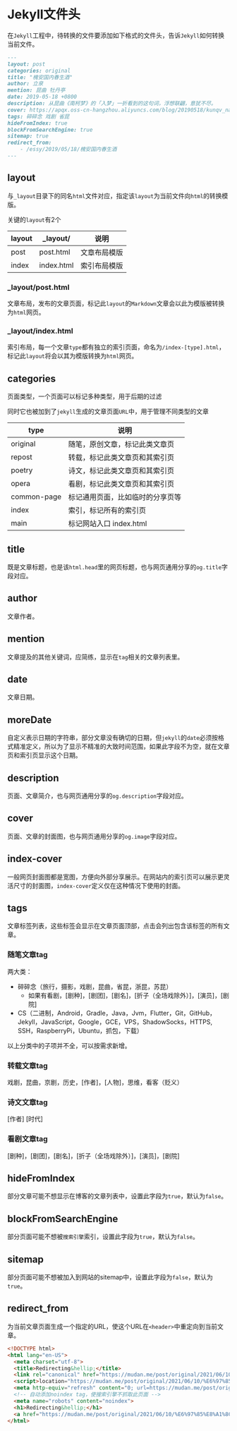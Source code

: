 # Jekyll文件头

在`Jekyll`工程中，待转换的文件要添加如下格式的文件头，告诉`Jekyll`如何转换当前文件。

```markdown
---
layout: post
categories: original
title: "槐安国内春生酒"
author: 立泉
mention: 昆曲 牡丹亭
date: 2019-05-18 +0800
description: 从昆曲《南柯梦》的「入梦」一折看到的这句词，浮想联翩，意犹不尽。
cover: https://apqx.oss-cn-hangzhou.aliyuncs.com/blog/20190518/kunqv_nankemeng_diexi.jpg
tags: 碎碎念 戏剧 省昆
hideFromIndex: true
blockFromSearchEngine: true
sitemap: true
redirect_from:
    - /essy/2019/05/18/槐安国内春生酒
---
```

## layout

与`_layout`目录下的同名`html`文件对应，指定该`layout`为当前文件向`html`的转换模版。

关键的`layout`有2个

| layout | _layout/   | 说明     |
|--------|------------|--------|
| post   | post.html  | 文章布局模版 |
| index  | index.html | 索引布局模版 |

### _layout/post.html

文章布局，发布的文章页面，标记此`layout`的`Markdown`文章会以此为模版被转换为`html`网页。

### _layout/index.html

索引布局，每一个文章`type`都有独立的索引页面，命名为`/index-[type].html`，标记此`layout`将会以其为模版转换为`html`网页。

## categories

页面类型，一个页面可以标记多种类型，用于后期的过滤

同时它也被加到了`jekyll`生成的文章页面`URL`中，用于管理不同类型的文章

| type        | 说明                            |
|-------------|-------------------------------|
| original    | 随笔，原创文章，标记此类文章页    |
| repost      | 转载，标记此类文章页和其索引页   |
| poetry      | 诗文，标记此类文章页和其索引页   |
| opera       | 看剧，标记此类文章页和其索引页   |
| common-page | 标记通用页面，比如临时的分享页等 |
| index       | 索引，标记所有的索引页           |
| main        | 标记网站入口 index.html         |

## title

既是文章标题，也是该`html.head`里的网页标题，也与网页通用分享的`og.title`字段对应。

## author

文章作者。

## mention

文章提及的其他关键词，应简练，显示在`tag`相关的文章列表里。

## date

文章日期。

## moreDate

自定义表示日期的字符串，部分文章没有确切的日期，但`jekyll`的`date`必须按格式精准定义，所以为了显示不精准的大致时间范围，如果此字段不为空，就在文章页和索引页显示这个日期。

## description

页面、文章简介，也与网页通用分享的`og.description`字段对应。

## cover

页面、文章的封面图，也与网页通用分享的`og.image`字段对应。

## index-cover

一般网页封面图都是宽图，方便向外部分享展示。在网站内的索引页可以展示更灵活尺寸的封面图，`index-cover`定义仅在这种情况下使用的封面。

## tags

文章标签列表，这些标签会显示在文章页面顶部，点击会列出包含该标签的所有文章。

### 随笔文章tag

两大类：

* 碎碎念（旅行，摄影，戏剧，昆曲，省昆，浙昆，苏昆）
    * 如果有看剧，[剧种]，[剧团]，[剧名]，[折子（全场戏除外）]，[演员]，[剧院]
* CS（二进制，Android，Gradle，Java，Jvm，Flutter，Git，GitHub，Jekyll，JavaScript，Google，GCE，VPS，ShadowSocks，HTTPS, SSH，RaspberryPi，Ubuntu，抓包，下载）

以上分类中的子项并不全，可以按需求新增。

### 转载文章tag

戏剧，昆曲，京剧，历史，[作者]，[人物]，思维，看客（贬义）

### 诗文文章tag

[作者] [时代]

### 看剧文章tag

[剧种]，[剧团]，[剧名]，[折子（全场戏除外）]，[演员]，[剧院]

## hideFromIndex

部分文章可能不想显示在博客的文章列表中，设置此字段为`true`，默认为`false`。

## blockFromSearchEngine

部分页面可能不想被`搜索引擎`索引，设置此字段为`true`，默认为`false`。

## sitemap

部分页面可能不想被加入到网站的sitemap中，设置此字段为`false`，默认为`true`。

## redirect_from

为当前文章页面生成一个指定的URL，使这个URL在`<header>`中重定向到当前文章。

```html
<!DOCTYPE html>
<html lang="en-US">
  <meta charset="utf-8">
  <title>Redirecting&hellip;</title>
  <link rel="canonical" href="https://mudan.me/post/original/2021/06/10/%E6%97%85%E8%A1%8C%E5%BF%9703-%E5%85%B0%E8%8B%91%E7%8B%AE%E5%90%BC.html">
  <script>location="https://mudan.me/post/original/2021/06/10/%E6%97%85%E8%A1%8C%E5%BF%9703-%E5%85%B0%E8%8B%91%E7%8B%AE%E5%90%BC.html"</script>
  <meta http-equiv="refresh" content="0; url=https://mudan.me/post/original/2021/06/10/%E6%97%85%E8%A1%8C%E5%BF%9703-%E5%85%B0%E8%8B%91%E7%8B%AE%E5%90%BC.html">
  <!-- 自动添加noindex tag，使搜索引擎不抓取此页面 -->
  <meta name="robots" content="noindex">
  <h1>Redirecting&hellip;</h1>
  <a href="https://mudan.me/post/original/2021/06/10/%E6%97%85%E8%A1%8C%E5%BF%9703-%E5%85%B0%E8%8B%91%E7%8B%AE%E5%90%BC.html">Click here if you are not redirected.</a>
</html>
```